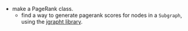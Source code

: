 - make a PageRank class.
    - find a way to generate pagerank scores for nodes in a `Subgraph`, using
    the [jgrapht library](https://jgrapht.org/guide/UserOverview).

